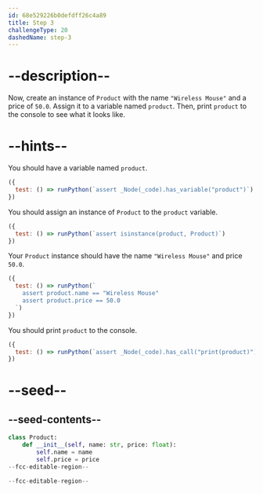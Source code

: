 ```yaml
---
id: 68e529226b0defdff26c4a89
title: Step 3
challengeType: 20
dashedName: step-3
---
```


# --description--

Now, create an instance of `Product` with the name `"Wireless Mouse"` and a price of `50.0`. Assign it to a variable named `product`. Then, print `product` to the console to see what it looks like.

# --hints--

You should have a variable named `product`.

```js
({
  test: () => runPython(`assert _Node(_code).has_variable("product")`)
})
```

You should assign an instance of `Product` to the `product` variable.

```js
({
  test: () => runPython(`assert isinstance(product, Product)`)
})
```

Your `Product` instance should have the name `"Wireless Mouse"` and price `50.0`.

```js
({
  test: () => runPython(`
    assert product.name == "Wireless Mouse"
    assert product.price == 50.0
  `)
})
```

You should print `product` to the console.

```js
({
  test: () => runPython(`assert _Node(_code).has_call("print(product)")`)
})
```

# --seed--

## --seed-contents--

```py
class Product:
    def __init__(self, name: str, price: float):
        self.name = name
        self.price = price
--fcc-editable-region--

--fcc-editable-region--
```
